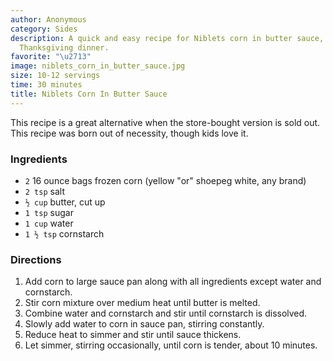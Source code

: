 ```yaml
---
author: Anonymous
category: Sides
description: A quick and easy recipe for Niblets corn in butter sauce, perfect for
  Thanksgiving dinner.
favorite: "\u2713"
image: niblets_corn_in_butter_sauce.jpg
size: 10-12 servings
time: 30 minutes
title: Niblets Corn In Butter Sauce
---
```


This recipe is a great alternative when the store-bought version is sold out. This recipe was born out of necessity, though kids love it.

### Ingredients

* `2` 16 ounce bags frozen corn (yellow "or" shoepeg white, any brand)
* `2 tsp` salt
* `½ cup` butter, cut up
* `1 tsp` sugar
* `1 cup` water
* `1 ½ tsp` cornstarch

### Directions

1. Add corn to large sauce pan along with all ingredients except water and cornstarch.
2. Stir corn mixture over medium heat until butter is melted.
3. Combine water and cornstarch and stir until cornstarch is dissolved.
4. Slowly add water to corn in sauce pan, stirring constantly.
5. Reduce heat to simmer and stir until sauce thickens.
6. Let simmer, stirring occasionally, until corn is tender, about 10 minutes.